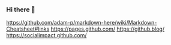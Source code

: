 ### Hi there 👋

https://github.com/adam-p/markdown-here/wiki/Markdown-Cheatsheet#links
https://pages.github.com/
https://github.blog/
https://socialimpact.github.com/

